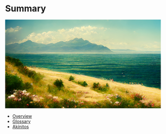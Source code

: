 # Summary

![A view of the Summer Sea](./images/img011.png)
- [Overview](./overview.md)
- [Glossary](./glossary.md)
- [Akínitos](./akinitos.md)
